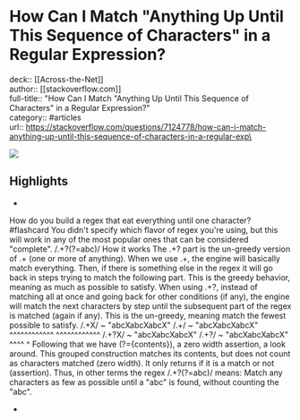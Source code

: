 # How Can I Match "Anything Up Until This Sequence of Characters" in a Regular Expression?

deck:: [[Across-the-Net]]\
author:: [[stackoverflow.com]]\
full-title:: "How Can I Match "Anything Up Until This Sequence of Characters" in a Regular Expression?"\
category:: #articles\
url:: https://stackoverflow.com/questions/7124778/how-can-i-match-anything-up-until-this-sequence-of-characters-in-a-regular-exp\

![](https://readwise-assets.s3.amazonaws.com/static/images/article2.74d541386bbf.png)

## Highlights
- 
 How do you build a regex that eat everything until one character? #flashcard 
    You didn't specify which flavor of regex you're using, but this will
     work in any of the most popular ones that can be considered "complete".
     /.+?(?=abc)/
     How it works
     The .+? part is the un-greedy version of .+ (one or more of
     anything). When we use .+, the engine will basically match everything.
     Then, if there is something else in the regex it will go back in steps
     trying to match the following part. This is the greedy behavior,
     meaning as much as possible to satisfy.
     When using .+?, instead of matching all at once and going back for
     other conditions (if any), the engine will match the next characters by
     step until the subsequent part of the regex is matched (again if any).
     This is the un-greedy, meaning match the fewest possible to
     satisfy.
     /.+X/ ~ "abcXabcXabcX" /.+/ ~ "abcXabcXabcX"
     ^^^^^^^^^^^^ ^^^^^^^^^^^^
     /.+?X/ ~ "abcXabcXabcX" /.+?/ ~ "abcXabcXabcX"
     ^^^^ ^
     Following that we have (?={contents}), a zero width
     assertion, a look around. This grouped construction matches its
     contents, but does not count as characters matched (zero width). It
     only returns if it is a match or not (assertion).
     Thus, in other terms the regex /.+?(?=abc)/ means:
     Match any characters as few as possible until a "abc" is found,
     without counting the "abc".

    
-
